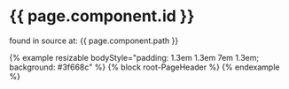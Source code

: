 # {{ page.component.id }}

found in source at: {{ page.component.path }}


{% example resizable bodyStyle="padding: 1.3em 1.3em 7em 1.3em; background: #3f668c" %}
  {% block root-PageHeader %}
{% endexample %}